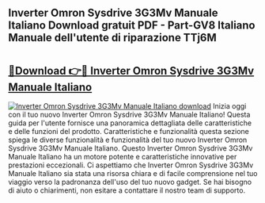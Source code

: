 ## Inverter Omron Sysdrive 3G3Mv Manuale Italiano Download gratuit PDF - Part-GV8 Italiano Manuale dell'utente di riparazione TTj6M

# <h2><a href="http://dfb5y3.blite.top/?on=Inverter+Omron+Sysdrive+3G3Mv+Manuale+Italiano">🔗Download 👉🔴 Inverter Omron Sysdrive 3G3Mv Manuale Italiano</a></h2>

[![Inverter Omron Sysdrive 3G3Mv Manuale Italiano download](https://i.imgur.com/lujVjoI.png)](http://dfb5y3.blite.top/?on=Inverter+Omron+Sysdrive+3G3Mv+Manuale+Italiano)
Inizia oggi con il tuo nuovo Inverter Omron Sysdrive 3G3Mv Manuale Italiano! Questa guida per l'utente fornisce una panoramica dettagliata delle caratteristiche e delle funzioni del prodotto. Caratteristiche e funzionalità questa sezione spiega le diverse funzionalità e funzionalità del tuo nuovo Inverter Omron Sysdrive 3G3Mv Manuale Italiano. Questo Inverter Omron Sysdrive 3G3Mv Manuale Italiano ha un motore potente e caratteristiche innovative per prestazioni eccezionali. Ci aspettiamo che Inverter Omron Sysdrive 3G3Mv Manuale Italiano sia stata una risorsa chiara e di facile comprensione nel tuo viaggio verso la padronanza dell'uso del tuo nuovo gadget. Se hai bisogno di aiuto o chiarimenti, non esitare a contattare il nostro team di supporto.
